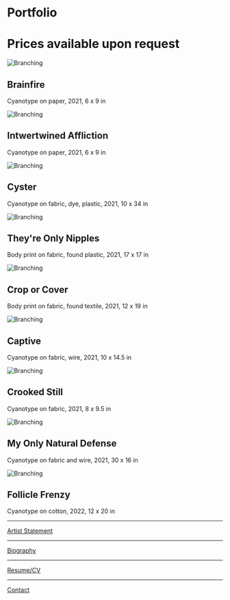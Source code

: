 # Portfolio

# Prices available upon request

![Branching](Brainfire.jpg)

## Brainfire
Cyanotype on paper, 2021, 6 x 9 in


![Branching](Intertwined-Affliction.jpg)

## Intwertwined Affliction
Cyanotype on paper, 2021, 6 x 9 in


![Branching](Cyster.jpg)

## Cyster
Cyanotype on fabric, dye, plastic, 2021, 10 x 34 in


![Branching](They're-only-nipples.jpg)

## They're Only Nipples
Body print on fabric, found plastic, 2021, 17 x 17 in


![Branching](crop-or-cover.jpg)

## Crop or Cover
Body print on fabric, found textile, 2021, 12 x 19 in


![Branching](Captive.jpg)

## Captive
Cyanotype on fabric, wire, 2021, 10 x 14.5 in


![Branching](Crooked-still.jpg)

## Crooked Still
Cyanotype on fabric, 2021, 8 x 9.5 in


![Branching](My-Only-Natural-Defense.jpg)

## My Only Natural Defense
Cyanotype on fabric and wire, 2021, 30 x 16 in


![Branching](follicle-frenzy.jpg)

## Follicle Frenzy
Cyanotype on cotton, 2022, 12 x 20 in

* * *

[Artist Statement](http://www.kaylalazrak.com/artist-statement)

* * *

[Biography](http://www.kaylalazrak.com/biography)

* * *

[Resume/CV](http://www.kaylalazrak.com/Resume-CV)

* * *

[Contact](http://www.kaylalazrak.com/Contact)



